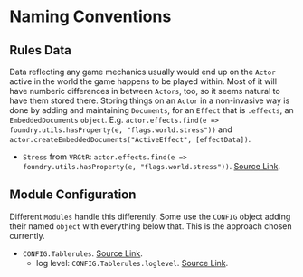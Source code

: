 # Naming Conventions

## Rules Data

Data reflecting any game mechanics usually would end up on the `Actor` active in the world the game happens to be played within. Most of it will have numberic differences in between `Actors`, too, so it seems natural to have them stored there. Storing things on an `Actor` in a non-invasive way is done by adding and maintaining `Documents`, for an `Effect` that is `.effects`, an `EmbeddedDocuments` `object`. E.g. `actor.effects.find(e => foundry.utils.hasProperty(e, "flags.world.stress"))` and `actor.createEmbeddedDocuments("ActiveEffect", [effectData])`.

+ `Stress` from `VRGtR`: `actor.effects.find(e => foundry.utils.hasProperty(e, "flags.world.stress"))`. [Source Link](https://github.com/itteerde/fvttconfig/blob/main/tools/macros/gm/stress.js).


## Module Configuration

Different `Modules` handle this differently. Some use the `CONFIG` object adding their named `object` with everything below that. This is the approach chosen currently.

+ `CONFIG.Tablerules`. [Source Link](https://github.com/itteerde/fvttconfig/blob/main/modules/dnd-tablerules/scripts/dnd-tablerules.js).
    + log level: `CONFIG.Tablerules.loglevel`. [Source Link](https://github.com/itteerde/fvttconfig/blob/main/modules/dnd-tablerules/scripts/dnd-tablerules.js).